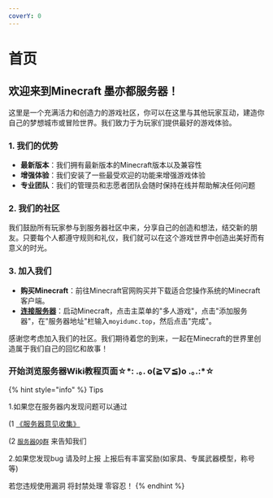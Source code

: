 ```yaml
---
coverY: 0
---
```


# 首页

## 欢迎来到Minecraft 墨亦都服务器！

这里是一个充满活力和创造力的游戏社区，你可以在这里与其他玩家互动，建造你自己的梦想城市或冒险世界。我们致力于为玩家们提供最好的游戏体验。

### 1. 我们的优势

* **最新版本**：我们拥有最新版本的Minecraft版本以及兼容性
* **增强体验**：我们安装了一些最受欢迎的功能来增强游戏体验
* **专业团队**：我们的管理员和志愿者团队会随时保持在线并帮助解决任何问题

### 2. 我们的社区

我们鼓励所有玩家参与到服务器社区中来，分享自己的创造和想法，结交新的朋友。只要每个人都遵守规则和礼仪，我们就可以在这个游戏世界中创造出美好而有意义的时光。

### 3. 加入我们

* **购买Minecraft**：前往Minecraft官网购买并下载适合您操作系统的Minecraft客户端。
* [**连接服务器**](fu-wu-qi-xin-xi.md)：启动Minecraft，点击主菜单的"多人游戏"，点击"添加服务器"，在"服务器地址"栏输入`moyidumc.top`，然后点击"完成"。

感谢您考虑加入我们的社区。我们期待着您的到来，一起在Minecraft的世界里创造属于我们自己的回忆和故事！

### 开始浏览服务器Wiki教程页面☆\*: .｡. o(≧▽≦)o .｡.:\*☆　

{% hint style="info" %}
Tips

1.如果您在服务器内发现问题可以通过

(1 [《服务器意见收集》](https://docs.qq.com/form/page/DVUJIZ0pRbGVhbUZo)

(2 [`服务器QQ群`](http://qm.qq.com/cgi-bin/qm/qr?\_wv=1027\&k=28lszMleHfyTJyqCPrgDOEZL2VFtln0H\&authKey=v8qpMpaGdparaHuY6%2BnKpEWZOaooU9B0jhm2KrRuuTk9aNfc%2FCPuvgzubFGIlgrS\&noverify=0\&group\_code=559568783) 来告知我们

2.如果您发现bug 请及时上报 上报后有丰富奖励(如家具、专属武器模型，称号等)

若您违规使用漏洞 将封禁处理 零容忍！
{% endhint %}
